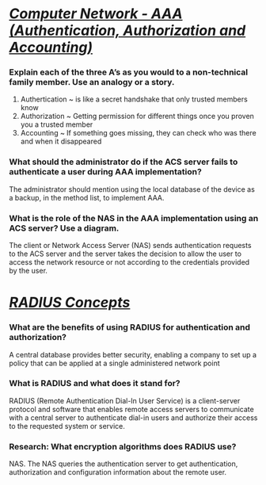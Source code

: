 # ***[Computer Network - AAA (Authentication, Authorization and Accounting)](https://www.geeksforgeeks.org/computer-network-aaa-authentication-authorization-and-accounting/)***
### Explain each of the three A’s as you would to a non-technical family member. Use an analogy or a story.
1. Authertication ~ is like a secret handshake that only trusted members know
2. Authorization ~ Getting permission for different things once you proven you a trusted member
3. Accounting ~ If something goes missing, they can check who was there and when it disappeared
### What should the administrator do if the ACS server fails to authenticate a user during AAA implementation?
The administrator should mention using the local database of the device as a backup, in the method list, to implement AAA.
### What is the role of the NAS in the AAA implementation using an ACS server? Use a diagram.
The client or Network Access Server (NAS) sends authentication requests to the ACS server and the server takes the decision to allow the user to access the network resource or not according to the credentials provided by the user. 
# ***[RADIUS Concepts](https://archive.is/27Y19)***
### What are the benefits of using RADIUS for authentication and authorization?
A central database provides better security, enabling a company to set up a policy that can be applied at a single administered network point
### What is RADIUS and what does it stand for?
RADIUS (Remote Authentication Dial-In User Service) is a client-server protocol and software that enables remote access servers to communicate with a central server to authenticate dial-in users and authorize their access to the requested system or service.
### Research: What encryption algorithms does RADIUS use?
NAS. The NAS queries the authentication server to get authentication, authorization and configuration information about the remote user.
